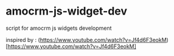 # amocrm-js-widget-dev
script for amocrm js widgets development

inspired by : (https://www.youtube.com/watch?v=Jf4d6F3eokM)[https://www.youtube.com/watch?v=Jf4d6F3eokM]
